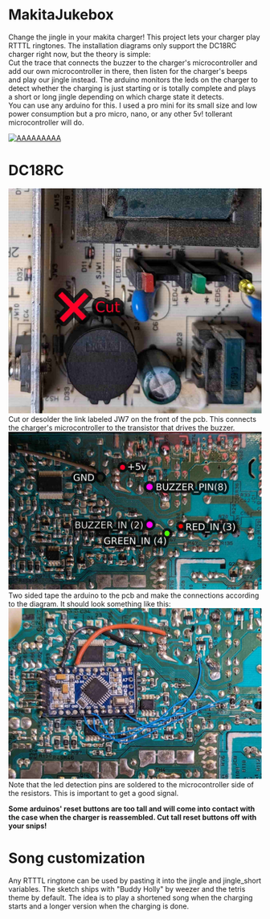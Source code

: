 # MakitaJukebox
Change the jingle in your makita charger! This project lets your charger play RTTTL ringtones.
The installation diagrams only support the DC18RC charger right now, but the theory is simple:  
Cut the trace that connects the buzzer to the charger's microcontroller and add our own
microcontroller in there, then listen for the charger's beeps and play our jingle instead.
The arduino monitors the leds on the charger to detect whether the charging is just starting
or is totally complete and plays a short or long jingle depending on which charge state it
detects.  
You can use any arduino for this. I used a pro mini for its small size and low power consumption
but a pro micro, nano, or any other 5v! tollerant microcontroller will do.  

[![AAAAAAAAA](https://img.youtube.com/vi/VoyhR_ulGIQ/0.jpg)](https://www.youtube.com/watch?v=VoyhR_ulGIQ)

# DC18RC
<img src="https://github.com/Real-Time-Kodi/MakitaJukebox/blob/bf120546cb7fedda6acbc5d6aee3256074883976/DC18RC_Diagram_front.jpg" />  
Cut or desolder the link labeled JW7 on the front of the pcb. This connects the charger's microcontroller
to the transistor that drives the buzzer.
<img src="https://github.com/Real-Time-Kodi/MakitaJukebox/blob/bf120546cb7fedda6acbc5d6aee3256074883976/DC18RC_Diagram_back.jpg" />  
Two sided tape the arduino to the pcb and make the connections according to the diagram. It should look
something like this:
<img src="https://github.com/Real-Time-Kodi/MakitaJukebox/blob/bf120546cb7fedda6acbc5d6aee3256074883976/Installed.jpg" />  
Note that the led detection pins are soldered to the microcontroller side of the resistors. This is important
to get a good signal.  

**Some arduinos' reset buttons are too tall and will come into contact with the case when the
charger is reassembled. Cut tall reset buttons off with your snips!**

# Song customization
Any RTTTL ringtone can be used by pasting it into the jingle and jingle_short variables. The
sketch ships with "Buddy Holly" by weezer and the tetris theme by default. The idea is to play
a shortened song when the charging starts and a longer version when the charging is done.

